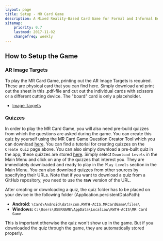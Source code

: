```yaml
---
layout: page
title: Setup - MR Card Game
description: A Mixed Reality-Based Card Game for Formal and Informal Education.
sitemap:
    priority: 0.7
    lastmod: 2017-11-02
    changefreq: weekly
---
```


<!-- Text stuff -->

## How to Setup the Game

### AR Image Targets
To play the MR Card Game, printing out the AR Image Targets is required. These are physical card that you can find here. Simply download and print out the sheet in this .pdf-file and cut out the individual cards with scissors or a different cutting device. The "board" card is only a placeholder. 

<div> <ul class="icons alt">
			<li><a href="https://github.com/rwth-acis/MR-Card-Game/raw/main/Image%20Target%20Pictures/Image%20Targets%20Printed.pdf" class="button icon fa-download">Image Targets</a></li>
	  </ul>
</div>

### Quizzes
In order to play the MR Card Game, you will also need pre-build quizzes from which the questions are asked during the game. You can create this quiz by yourself using the MR Card Game Question Creator Tool which you can download [here](https://github.com/rwth-acis/MR-Question-Creator-For-Card-Game). You can find a tutorial for creating quizzes on the `Create Quiz` page above. You can also simply download a pre-built quiz in the app, these quizzes are stored [here](https://github.com/rwth-acis/MR-Card-Game-Quizzes). Simply select `Download Levels` in the Main Menu and click on any of the quizzes that interest you. They are immediately downloaded and ready to play in the `Play Levels` section in the Main Menu. You can also download quizzes from other sources by specifying their URLs. Note that if you want to download a quiz from a GitHub repository, you need to use the **raw** version of the URL.

After creating or downloading a quiz, the quiz folder has to be placed on your device in the following folder (Application.persistentDataPath):
- **Android:** `\Card\Android\data\com.RWTH-ACIS.MRCardGame\files\` 
- **Windows:** `C:\Users\USERNAME\AppData\LocalLow\RWTH-ACIS\MR Card Game`

This is important otherwise the quiz won't show up in the game. But if you downloaded the quiz through the game, they are automatically stored properly. 



